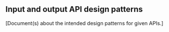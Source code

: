 ## Input and output API design patterns

[Document(s) about the intended design patterns for given APIs.]
